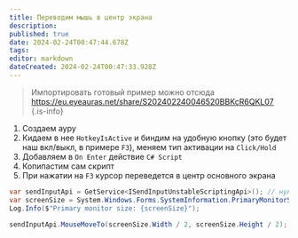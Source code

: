 ```yaml
---
title: Переводим мышь в центр экрана
description: 
published: true
date: 2024-02-24T00:47:44.678Z
tags: 
editor: markdown
dateCreated: 2024-02-24T00:47:33.928Z
---
```


> Импортировать готовый пример можно отсюда https://eu.eyeauras.net/share/S202402240046520BBKcR6QKL07
{.is-info}

1. Создаем ауру
2. Кидаем в нее `HotkeyIsActive` и биндим на удобную кнопку (это будет наш вкл/выкл, в примере `F3`), меняем тип активации на `Click/Hold`
3. Добавляем в `On Enter` действие `C# Script`
4. Копипастим сам скрипт
5. При нажатии на `F3` курсор переведется в центр основного экрана

```csharp
var sendInputApi = GetService<ISendInputUnstableScriptingApi>(); // нужно для отправки ввода
var screenSize = System.Windows.Forms.SystemInformation.PrimaryMonitorSize; // берем размер основного экрана
Log.Info($"Primary monitor size: {screenSize}");

sendInputApi.MouseMoveTo(screenSize.Width / 2, screenSize.Height / 2); // переводим в центр
```

